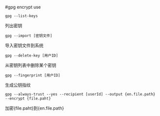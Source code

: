 #gpg encrypt use

	gpg --list-keys
列出密钥

	gpg --import [密钥文件]
导入密钥文件到系统

	gpg --delete-key [用户ID]
从密钥列表中删除某个密钥

	gpg --fingerprint [用户ID]
生成公钥指纹

	gpg --always-trust --yes --recipient [userId] --output {en.file.path}  --encrypt {file.paht}
加密{file.paht}到{en.file.path}

